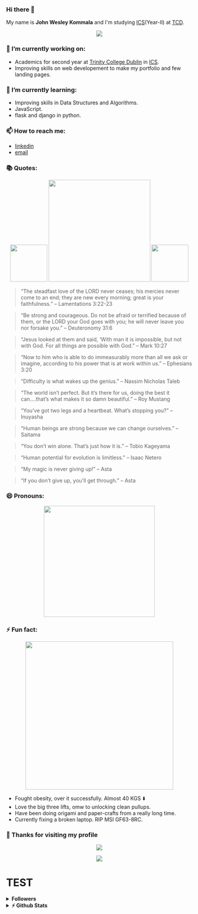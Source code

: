 ### Hi there 👋

My name is **John Wesley Kommala** and I'm studying [ICS](https://www.scss.tcd.ie/undergraduate/computer-science/)(Year-II) at [TCD](https://www.tcd.ie/).

<p align="middle">
  <img src="https://media.giphy.com/media/I5bk7sUToEBxe/giphy.gif"/> 
</p>

### 🔭 I’m currently working on:

- Academics for second year at [Trinity College Dublin](https://www.tcd.ie/) in [ICS](https://www.scss.tcd.ie/undergraduate/computer-science/).
- Improving skills on web developement to make my portfolio and few landing pages.

### 🌱 I’m currently learning:

- Improving skills in Data Structures and Algorithms.
- JavaScript.
- flask and django in python.

### 📫 How to reach me:

- [linkedin](https://www.linkedin.com/in/john-wesley-kommala-920739197/)
- [email](mailto:kjwesley2002@gmail.com)

### 📚 Quotes:

<p align="middle">
  <img src="https://media.giphy.com/media/fu8GmsXKFzgOjMgjLp/giphy.gif" width="100" />
  <img src="https://media.giphy.com/media/dCdTUwSva7GOzPAcf3/source.gif" width="275" /> 
  <img src="https://media.giphy.com/media/fu8GmsXKFzgOjMgjLp/giphy.gif" width="100" />
</p>

> “The steadfast love of the LORD never ceases; his mercies never come to an end; they are new every morning; great is your faithfulness.” – Lamentations 3:22-23

> “Be strong and courageous. Do not be afraid or terrified because of them, or the LORD your God goes with you; he will never leave you nor forsake you.” – Deuteronomy 31:6

> “Jesus looked at them and said, ‘With man it is impossible, but not with God. For all things are possible with God.” – Mark 10:27

> “Now to him who is able to do immeasurably more than all we ask or imagine, according to his power that is at work within us.” – Ephesians 3:20

> “Difficulty is what wakes up the genius.” – Nassim Nicholas Taleb

> “The world isn’t perfect. But it’s there for us, doing the best it can….that’s what makes it so damn beautiful.” – Roy Mustang

> “You’ve got two legs and a heartbeat. What’s stopping you?” – Inuyasha

> “Human beings are strong because we can change ourselves.” – Saitama

> “You don’t win alone. That’s just how it is.” – Tobio Kageyama

> “Human potential for evolution is limitless.” – Isaac Netero

> “My magic is never giving up!” – Asta

> “If you don’t give up, you’ll get through.” – Asta

### 😄 Pronouns:

<p align="middle">
  <img src="https://media.giphy.com/media/efyYRnym8v1Th8sJ0K/giphy.gif" width="300" /> 
</p>

### ⚡ Fun fact:

<p align="middle">
  <img src="https://media.giphy.com/media/fVc6G5zbFwxo2YGXIP/giphy.gif" " width="400"/> 
</p>

- Fought obesity, over it successfully. Almost 40 KGS ⬇️
- Love the big three lifts, omw to unlocking clean pullups.
- Have been doing origami and paper-crafts from a really long time.
- Currently fixing a broken laptop. RIP MSI GF63-8RC.

### 🙏 Thanks for visiting my profile

<p align="middle">
  <img src="https://media.giphy.com/media/6tHy8UAbv3zgs/giphy.gif" />
</p>

<p align="middle">
  <img src="https://profile-counter.glitch.me/JohnWesleyK/count.svg" />
</p>

# TEST

<!--END_SECTION:top-followers-->
<details>	
  <summary><b> Followers</b></summary>
  <!--START_SECTION:top-followers-->
<table style="border: none;">
  <tr align = "center">
    <td align="center" style="border: none;">
      <a href="https://github.com/yifanzhu1592">
        <img src="https://avatars2.githubusercontent.com/u/37624724?s=400&u=0d6496d8c81f82d1d4417974c6f85a04c131c364&v=4" style = "border-radius: 50%;" width="50px" alt="yifanzhu1592"/>
      </a>
      <br />
      <a href="https://github.com/yifanzhu1592">yifanzhu1592</a>
    </td>
    <td align="center">
      <a href="https://github.com/95ych">
        <img src="https://avatars3.githubusercontent.com/u/55957942?s=400&u=52daffb829392af4442bc4e182c626ce1455c96a&v=4" style = "border-radius: 50%;" width="50px" alt="95ych"/>
      </a>
      <br />
      <a href="https://github.com/Alantrivandrum">95ych</a>
    </td>
    <td align="center">
      <a href="https://github.com/Alantrivandrum">
        <img src="https://avatars3.githubusercontent.com/u/47579004?s=400&u=ab2b77405d13f8aaec53b14e59051f43c2f401b0&v=4" style = "border-radius: 50%;" width="50px" alt="Alantrivandrum"/>
      </a>
      <br />
      <a href="https://github.com/Alantrivandrum">Alantrivandrum</a>
    </td>
    <td align="center">
      <a href="https://github.com/cppavel">
        <img src="https://avatars3.githubusercontent.com/u/24837651?s=400&u=b36b994307e263dbeb0ad14e81b915935cdac962&v=4" style = "border-radius: 50%;" width="50pxs" alt="cppavel"/>
      </a>
      <br />
      <a href="https://github.com/cppavel">cppavel</a>
    </td>
    </tr>
    <tr align = "center">
    <td align="center">
      <a href="https://github.com/CianOG123">
        <img src="https://avatars3.githubusercontent.com/u/29048772?s=400&u=d4d6946f2c2124a868712df4f1f8548564de864e&v=4" style = "border-radius: 50%;" width="50px" alt="CianOG123"/>
      </a>
      <br />
      <a href="https://github.com/CianOG123">CianOG123</a>
    </td>
    <td align="center">
      <a href="https://github.com/CSIGildea">
        <img src="https://avatars2.githubusercontent.com/u/25468725?s=400&u=24d7bb7533e25f49c65b8db8487af91c21f316a2&v=4" style = "border-radius: 50%;" width="50px" alt="CSIGildea"/>
      </a>
      <br />
      <a href="https://github.com/CSIGildea">CSIGildea</a>
    </td>
     <td align="center">
      <a href="https://github.com/eli-scorpio">
        <img src="https://avatars0.githubusercontent.com/u/62078721?s=400&u=47614c8177500c40e6e0a83b74e355fd35461a53&v=4" style = "border-radius: 50%;" width="50px" alt="eli-scorpio"/>
      </a>
      <br />
      <a href="https://github.com/eli-scorpio">eli-scorpio</a>
    </td>
    <td align="center">
      <a href="https://github.com/borsakv">
        <img src="https://avatars2.githubusercontent.com/u/60220650?s=400&u=17215877e7053749c0b861ac47c11a6b3dcaa406&v=4" style = "border-radius: 50%;" style = "border-radius: 50%;" width="50px" alt="borsakv"/>
      </a>
      <br />
      <a href="https://github.com/borsakv">borsakv</a>
    </td>
    </tr>
</table>
  </details>
<details>	
  <summary><b> ⚡ Github Stats</b></summary>

<img height="180em" src="https://github-readme-stats.vercel.app/api?username=JohnWesleyK&show_icons=true&hide_border=true" />
<img height="180em" src="https://github-readme-stats.vercel.app/api/top-langs/?username=JohnWesleyK&show_icons=true&hide_border=true&layout=compact&langs_count=8"/>
</details>

<!-- ![Progress Bar CI](https://github.com/liununu/liununu/workflows/Progress%20Bar%20CI/badge.svg) -->
<!--
**JohnWesleyK/JohnWesleyK** is a ✨ _special_ ✨ repository because its `README.md` (this file) appears on your GitHub profile.

### 💼 Work Experience:
  - **Freelance Tutor**
    - Taught high school graduates Java and ARM assembly language.
Here are some ideas to get you started:

- 🔭 I’m currently working on ...
- 🌱 I’m currently learning ...
- 👯 I’m looking to collaborate on ...
- 🤔 I’m looking for help with ...
- 💬 Ask me about ...
- 📫 How to reach me: ...
- 😄 Pronouns: ...
- ⚡ Fun fact: ...
-->
